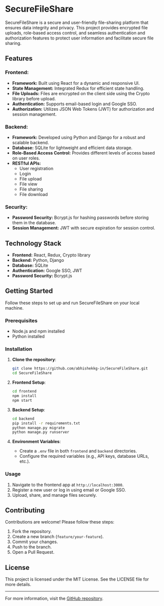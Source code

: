 # SecureFileShare

SecureFileShare is a secure and user-friendly file-sharing platform that ensures data integrity and privacy. This project provides encrypted file uploads, role-based access control, and seamless authentication and authorization features to protect user information and facilitate secure file sharing.

## Features

### Frontend:

- **Framework:** Built using React for a dynamic and responsive UI.
- **State Management:** Integrated Redux for efficient state handling.
- **File Uploads:** Files are encrypted on the client side using the Crypto library before upload.
- **Authentication:** Supports email-based login and Google SSO.
- **Authorization:** Utilizes JSON Web Tokens (JWT) for authorization and session management.

### Backend:

- **Framework:** Developed using Python and Django for a robust and scalable backend.
- **Database:** SQLite for lightweight and efficient data storage.
- **Role-Based Access Control:** Provides different levels of access based on user roles.
- **RESTful APIs:**
  - User registration
  - Login
  - File upload
  - File view
  - File sharing
  - File download

### Security:

- **Password Security:** Bcrypt.js for hashing passwords before storing them in the database.
- **Session Management:** JWT with secure expiration for session control.

## Technology Stack

- **Frontend:** React, Redux, Crypto library
- **Backend:** Python, Django
- **Database:** SQLite
- **Authentication:** Google SSO, JWT
- **Password Security:** Bcrypt.js

## Getting Started

Follow these steps to set up and run SecureFileShare on your local machine.

### Prerequisites

- Node.js and npm installed
- Python installed

### Installation

1. **Clone the repository**:

   ```bash
   git clone https://github.com/abhishekkg-in/SecureFileShare.git
   cd SecureFileShare
   ```

2. **Frontend Setup**:

   ```bash
   cd frontend
   npm install
   npm start
   ```

3. **Backend Setup**:

   ```bash
   cd backend
   pip install -r requirements.txt
   python manage.py migrate
   python manage.py runserver
   ```

4. **Environment Variables**:
   - Create a `.env` file in both `frontend` and `backend` directories.
   - Configure the required variables (e.g., API keys, database URLs, etc.).

### Usage

1. Navigate to the frontend app at `http://localhost:3000`.
2. Register a new user or log in using email or Google SSO.
3. Upload, share, and manage files securely.

## Contributing

Contributions are welcome! Please follow these steps:

1. Fork the repository.
2. Create a new branch (`feature/your-feature`).
3. Commit your changes.
4. Push to the branch.
5. Open a Pull Request.

## License

This project is licensed under the MIT License. See the LICENSE file for more details.

---

For more information, visit the [GitHub repository](https://github.com/abhishekkg-in/SecureFileShare).

